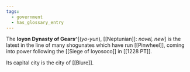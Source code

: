 ```yaml
---
tags:
  - government
  - has_glossary_entry
---
```


The **Ioyon Dynasty of Gears**^[(*yo-yun*), [[Neptunian]]: *novel, new*] is the latest in the line of many shogunates which have run [[Pinwheel]], coming into power following the [[Siege of Ioyosoco]] in [[1228 PT]].

Its capital city is the city of [[Blure]].